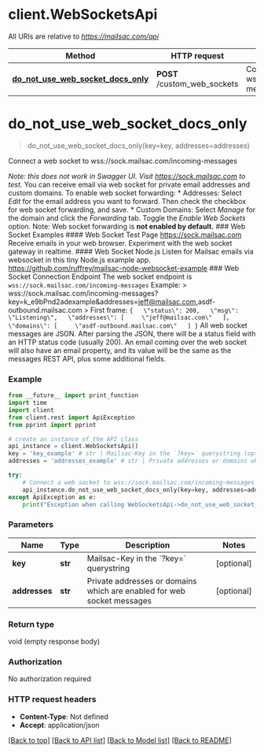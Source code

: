 # client.WebSocketsApi

All URIs are relative to *https://mailsac.com/api*

Method | HTTP request | Description
------------- | ------------- | -------------
[**do_not_use_web_socket_docs_only**](WebSocketsApi.md#do_not_use_web_socket_docs_only) | **POST** /custom_web_sockets | Connect a web socket to wss://sock.mailsac.com/incoming-messages

# **do_not_use_web_socket_docs_only**
> do_not_use_web_socket_docs_only(key=key, addresses=addresses)

Connect a web socket to wss://sock.mailsac.com/incoming-messages

*Note: this does not work in Swagger UI. Visit https://sock.mailsac.com to test.*  You can receive email via web socket for private email addresses and custom domains.  To enable web socket forwarding:  * Addresses: Select *Edit* for the email address you want to forward. Then check the checkbox for web socket forwarding, and save. * Custom Domains: Select *Manage* for the domain and click the *Forwarding* tab. Toggle the *Enable Web Sockets* option.  Note: Web socket forwarding is **not enabled by default.**  ### Web Socket Examples  #### Web Socket Test Page  https://sock.mailsac.com  Receive emails in your web browser.  Experiment with the web socket gateway in realtime.  #### Web Socket Node.js  Listen for Mailsac emails via websocket in this tiny Node.js example app.  https://github.com/ruffrey/mailsac-node-websocket-example  ### Web Socket Connection Endpoint  The web socket endpoint is `wss://sock.mailsac.com/incoming-messages`  Example:  > wss://sock.mailsac.com/incoming-messages?key=k_e9bPnd2adexample&addresses=jeff@mailsac.com,asdf-outbound.mailsac.com  > First frame:  ``` {   \"status\": 200,   \"msg\": \"Listening\",   \"addresses\": [     \"jeff@mailsac.com\"   ],   \"domains\": [     \"asdf-outbound.mailsac.com\"   ] } ```  All web socket messages are JSON. After parsing the JSON, there will be a status field with an HTTP status code (usually 200).  An email coming over the web socket will also have an email property, and its value will be the same as the messages REST API, plus some additional fields. 

### Example
```python
from __future__ import print_function
import time
import client
from client.rest import ApiException
from pprint import pprint

# create an instance of the API class
api_instance = client.WebSocketsApi()
key = 'key_example' # str | Mailsac-Key in the `?key=` querystring (optional)
addresses = 'addresses_example' # str | Private addresses or domains which are enabled for web socket messages (optional)

try:
    # Connect a web socket to wss://sock.mailsac.com/incoming-messages
    api_instance.do_not_use_web_socket_docs_only(key=key, addresses=addresses)
except ApiException as e:
    print("Exception when calling WebSocketsApi->do_not_use_web_socket_docs_only: %s\n" % e)
```

### Parameters

Name | Type | Description  | Notes
------------- | ------------- | ------------- | -------------
 **key** | **str**| Mailsac-Key in the &#x60;?key&#x3D;&#x60; querystring | [optional] 
 **addresses** | **str**| Private addresses or domains which are enabled for web socket messages | [optional] 

### Return type

void (empty response body)

### Authorization

No authorization required

### HTTP request headers

 - **Content-Type**: Not defined
 - **Accept**: application/json

[[Back to top]](#) [[Back to API list]](../README.md#documentation-for-api-endpoints) [[Back to Model list]](../README.md#documentation-for-models) [[Back to README]](../README.md)

